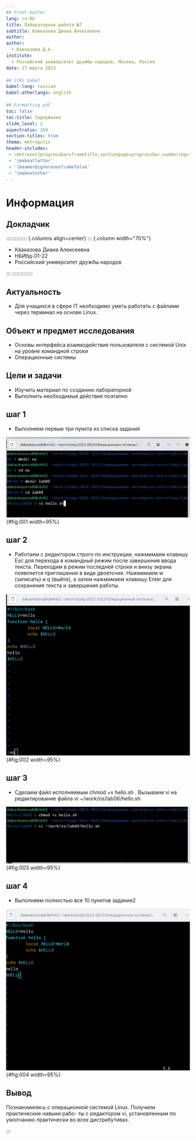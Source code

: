 ```yaml
---
## Front matter
lang: ru-RU
title: Лабораторная работа №7
subtitle: Кавказова Диана Алексеевна
author:
author:
  - Кавказова Д.А.
institute:
  - Российский университет дружбы народов, Москва, Россия
date: 27 марта 2023

## i18n babel
babel-lang: russian
babel-otherlangs: english

## Formatting pdf
toc: false
toc-title: Содержание
slide_level: 2
aspectratio: 169
section-titles: true
theme: metropolis
header-includes:
 - \metroset{progressbar=frametitle,sectionpage=progressbar,numbering=fraction}
 - '\makeatletter'
 - '\beamer@ignorenonframefalse'
 - '\makeatother'
---
```


# Информация

## Докладчик

:::::::::::::: {.columns align=center}
::: {.column width="70%"}

  * Кваказова Диана Алексеевна
  * НБИбд-01-22
  * Российский университет дружбы народов
  
:::
::::::::::::::



## Актуальность

- Для учащихся в сфере IT необходимо уметь работать с файлами через терминал на основе Linux.

## Объект и предмет исследования

- Основы интерфейса взаимодействия
пользователя с системой Unix на уровне командной строки
- Операционные системы

## Цели и задачи

- Изучить материал по созданию лабораторной
- Выполнить необходимые действия поэтапно


## шаг 1

- Выполняем первые три пункта из списка заданий


![рисунок](image/1.png){#fig:001 width=95%}

## шаг 2

- Работаем с редактором строго по инструкции, нажмимаем клавишу Esc для перехода в командный режим после завершения ввода
текста. Переходим в режим последней строки и внизу экрана появляется приглашение в виде двоеточия. Нажмимаем w (записать) и q (выйти), а затем нажмимаем клавишу Enter для сохранения текста и завершения работы.
 
![рисунок](image/2.png){#fig:002 width=95%}

## шаг 3

- Сделаем файл исполняемым chmod +x hello.sh .
Вызываем vi на редактирование файла vi ~/work/os/lab06/hello.sh

![рисунок](image/3.png){#fig:003 width=95%}

## шаг 4

- Выполняем полностью все 10 пунктов задания2

![рисунок](image/4.png){#fig:004 width=95%}


## Вывод

Познакомились с операционной системой Linux. Получили практические навыки рабо-
ты с редактором vi, установленным по умолчанию практически во всех дистрибутивах.

:::
